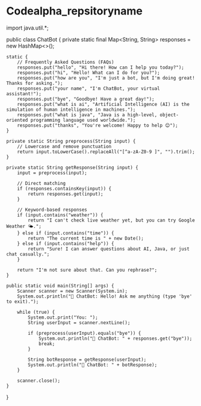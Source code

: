 # Codealpha_repsitoryname
import java.util.*;

public class ChatBot {
    private static final Map<String, String> responses = new HashMap<>();

    static {
        // Frequently Asked Questions (FAQs)
        responses.put("hello", "Hi there! How can I help you today?");
        responses.put("hi", "Hello! What can I do for you?");
        responses.put("how are you", "I'm just a bot, but I'm doing great! Thanks for asking.");
        responses.put("your name", "I'm ChatBot, your virtual assistant!");
        responses.put("bye", "Goodbye! Have a great day!");
        responses.put("what is ai", "Artificial Intelligence (AI) is the simulation of human intelligence in machines.");
        responses.put("what is java", "Java is a high-level, object-oriented programming language used worldwide.");
        responses.put("thanks", "You're welcome! Happy to help 😊");
    }

    private static String preprocess(String input) {
        // Lowercase and remove punctuation
        return input.toLowerCase().replaceAll("[^a-zA-Z0-9 ]", "").trim();
    }

    private static String getResponse(String input) {
        input = preprocess(input);

        // Direct matching
        if (responses.containsKey(input)) {
            return responses.get(input);
        }

        // Keyword-based responses
        if (input.contains("weather")) {
            return "I can't check live weather yet, but you can try Google Weather 🌤️.";
        } else if (input.contains("time")) {
            return "The current time is " + new Date();
        } else if (input.contains("help")) {
            return "Sure! I can answer questions about AI, Java, or just chat casually.";
        }

        return "I'm not sure about that. Can you rephrase?";
    }

    public static void main(String[] args) {
        Scanner scanner = new Scanner(System.in);
        System.out.println("🤖 ChatBot: Hello! Ask me anything (type 'bye' to exit).");

        while (true) {
            System.out.print("You: ");
            String userInput = scanner.nextLine();

            if (preprocess(userInput).equals("bye")) {
                System.out.println("🤖 ChatBot: " + responses.get("bye"));
                break;
            }

            String botResponse = getResponse(userInput);
            System.out.println("🤖 ChatBot: " + botResponse);
        }

        scanner.close();
    }
}

